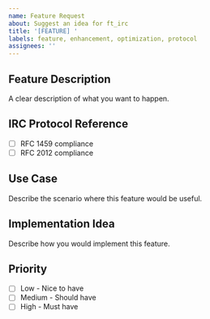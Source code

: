 ```yaml
---
name: Feature Request
about: Suggest an idea for ft_irc
title: '[FEATURE] '
labels: feature, enhancement, optimization, protocol
assignees: ''
---
```


## Feature Description
A clear description of what you want to happen.

## IRC Protocol Reference
- [ ] RFC 1459 compliance
- [ ] RFC 2012 compliance

## Use Case
Describe the scenario where this feature would be useful.

## Implementation Idea
Describe how you would implement this feature.

## Priority
- [ ] Low - Nice to have
- [ ] Medium - Should have
- [ ] High - Must have
